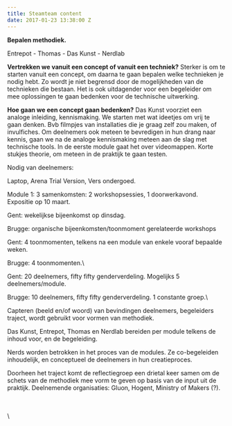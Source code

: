 ```yaml
---
title: Steamteam content
date: 2017-01-23 13:38:00 Z
---
```


**Bepalen methodiek.**

Entrepot - Thomas - Das Kunst - Nerdlab

**Vertrekken we vanuit een concept of vanuit een techniek?**
Sterker is om te starten vanuit een concept, om daarna te gaan bepalen welke technieken je nodig hebt. Zo wordt je niet begrensd door de mogelijkheden van de technieken die bestaan.
Het is ook uitdagender voor een begeleider om mee oplossingen te gaan bedenken voor de technische uitwerking.

**Hoe gaan we een concept gaan bedenken?**
Das Kunst voorziet een analoge inleiding, kennismaking. We starten met wat ideetjes om vrij te gaan denken. Bvb filmpjes van installaties die je graag zelf zou maken, of invulfiches.
Om deelnemers ook meteen te bevredigen in hun drang naar kennis, gaan we na de analoge kennismaking meteen aan de slag met technische tools. In de eerste module gaat het over videomappen. Korte stukjes theorie, om meteen in de praktijk te gaan testen.

Nodig van deelnemers:

Laptop, Arena Trial Version, Vers ondergoed.

Module 1:
3 samenkomsten: 2 workshopsessies, 1 doorwerkavond. Expositie op 10 maart.

Gent: wekelijkse bijeenkomst op dinsdag.

Brugge: organische bijeenkomsten/toonmoment gerelateerde workshops 

Gent: 4 toonmomenten, telkens na een module van enkele vooraf bepaalde weken.

Brugge: 4 toonmomenten.\

Gent: 20 deelnemers, fifty fifty genderverdeling. Mogelijks 5 deelnemers/module.

Brugge: 10 deelnemers, fifty fifty genderverdeling. 1 constante groep.\

Capteren (beeld en/of woord) van bevindingen deelnemers, begeleiders traject, wordt gebruikt voor vormen van methodiek.

Das Kunst, Entrepot, Thomas en Nerdlab bereiden per module telkens de inhoud voor, en de begeleiding.

Nerds worden betrokken in het proces van de modules. Ze co-begeleiden inhoudelijk, en conceptueel de deelnemers in hun creatieproces.

Doorheen het traject komt de reflectiegroep een drietal keer samen om de schets van de methodiek mee vorm te geven op basis van de input uit de praktijk. Deelnemende organisaties: Gluon, Hogent, Ministry of Makers (?).

\
 \
 \
